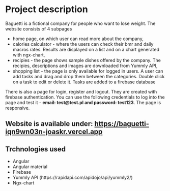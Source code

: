 # Project description

Baguetti is a fictional company for people who want to lose weight.
The website consists of 4 subpages

<ul>
    <li>home page, on which user can read more about the company, </li>
    <li>calories calculator - where the users can check their bmr and daily macros rates. Results are displayed on a list and on a chart generated with ngx-chart,</li>
    <li>recipies - the page shows sample dishes offered by the company. The recipies, descriptions and images are downloaded from Yummly API,</li>
    <li>shopping list - the page is only available for logged in users. A user can add tasks and drag and drop them between the categories. Double click on a task to edit or delete it. Tasks are added to a firebase database</li>
  </ul>
There is also a page for login, register and logout. They are created with firebase authentication. You can use the following credentials to log into the page and test it - <b>email: test@test.pl and password: test123</b>.
The page is responsive.

## Website is available under: https://baguetti-iqn9wn03n-joaskr.vercel.app

## Trchnologies used

<ul>
    <li>Angular</li>
    <li>Angular material</li>
    <li>Firebase</li>
    <li>Yummly API (https://rapidapi.com/apidojo/api/yummly2/)</li>
    <li>Ngx-chart</li>
</ul>
